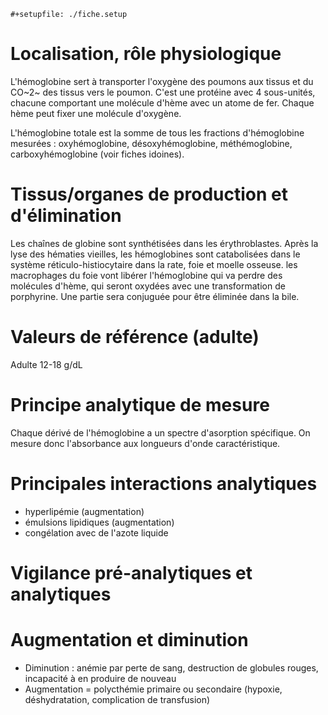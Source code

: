 ```{=org}
#+setupfile: ./fiche.setup
```
# Localisation, rôle physiologique

L'hémoglobine sert à transporter l'oxygène des poumons aux tissus et du
CO~2~ des tissus vers le poumon. C'est une protéine avec 4 sous-unités,
chacune comportant une molécule d'hème avec un atome de fer. Chaque hème
peut fixer une molécule d'oxygène.

L'hémoglobine totale est la somme de tous les fractions d'hémoglobine
mesurées : oxyhémoglobine, désoxyhémoglobine, méthémoglobine,
carboxyhémoglobine (voir fiches idoines).

# Tissus/organes de production et d\'élimination

Les chaînes de globine sont synthétisées dans les érythroblastes. Après
la lyse des hématies vieilles, les hémoglobines sont catabolisées dans
le système réticulo-histiocytaire dans la rate, foie et moelle osseuse.
les macrophages du foie vont libérer l'hémoglobine qui va perdre des
molécules d'hème, qui seront oxydées avec une transformation de
porphyrine. Une partie sera conjuguée pour être éliminée dans la bile.

# Valeurs de référence (adulte)

Adulte 12-18 g/dL

# Principe analytique de mesure

Chaque dérivé de l'hémoglobine a un spectre d'asorption spécifique. On
mesure donc l'absorbance aux longueurs d'onde caractéristique.

# Principales interactions analytiques

-   hyperlipémie (augmentation)
-   émulsions lipidiques (augmentation)
-   congélation avec de l'azote liquide

# Vigilance pré-analytiques et analytiques

# Augmentation et diminution

-   Diminution : anémie par perte de sang, destruction de globules
    rouges, incapacité à en produire de nouveau
-   Augmentation = polycthémie primaire ou secondaire (hypoxie,
    déshydratation, complication de transfusion)
